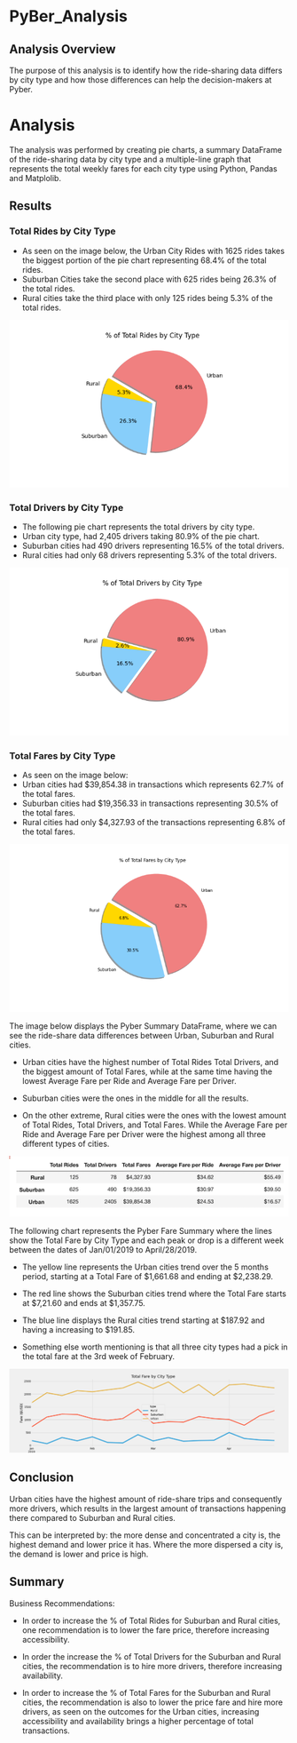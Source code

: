 # PyBer_Analysis

## Analysis Overview

The purpose of this analysis is to identify how the ride-sharing data differs by city type and how those differences can help the decision-makers at Pyber.


# Analysis
The analysis was performed by creating pie charts, a summary DataFrame of the ride-sharing data by city type and a multiple-line graph that represents the total weekly fares for each city type using Python, Pandas and Matplolib.


## Results

### Total Rides by City Type

- As seen on the image below, the Urban City Rides with 1625 rides takes the biggest portion of the pie chart representing 68.4% of the total rides.
- Suburban Cities take the second place with 625 rides being 26.3% of the total rides.
- Rural cities take the third place with only 125 rides being 5.3% of the total rides.

![% of Total Rides by City Type](./Analysis/Fig6.png)



### Total Drivers by City Type

- The following pie chart represents the total drivers by city type.
- Urban city type, had 2,405 drivers taking 80.9% of the pie chart. 
- Suburban cities had 490 drivers representing 16.5% of the total drivers.
- Rural cities had only 68 drivers representing 5.3% of the total drivers.


![% of Total Drivers by City Type](./Analysis/Fig7.png)


### Total Fares by City Type

- As seen on the image below:
- Urban cities had $39,854.38 in transactions which represents 62.7% of the total fares.
- Suburban cities had $19,356.33 in transactions representing 30.5% of the total fares.
- Rural cities had only $4,327.93 of the transactions representing 6.8% of the total fares.


![% of Total Fares by City Type](./Analysis/Fig5.png)


The image below displays the Pyber Summary DataFrame, where we can see the ride-share data differences between Urban, Suburban and Rural cities.

- Urban cities have the highest number of Total Rides Total Drivers, and the biggest amount of Total Fares, while at the same time having the lowest Average Fare per Ride and Average Fare per Driver.

- Suburban cities were the ones in the middle for all the results.

- On the other extreme, Rural cities were the ones with the lowest amount of Total Rides, Total Drivers, and Total Fares. While the Average Fare per Ride and Average Fare per Driver were the highest among all three different types of cities.


![pyber_summary_df](./Analysis/pyber_summary_df.png) 



The following chart represents the Pyber Fare Summary where the lines show the Total Fare by City Type and each peak or drop is a different week between the dates of Jan/01/2019 to April/28/2019.

 - The yellow line represents the Urban cities trend over the 5 months period, starting at a Total Fare of $1,661.68 and ending at $2,238.29. 

 - The red line shows the Suburban cities trend where the Total Fare starts at $7,21.60 and ends at $1,357.75.

 - The blue line displays the Rural cities trend starting at $187.92 and having a increasing to $191.85.

 - Something else worth mentioning is that all three city types had a pick in the total fare at the 3rd week of February.



![Pyber_fare_summary](./Analysis/Pyber_fare_summary.png)


## Conclusion 

Urban cities have the highest amount of ride-share trips and consequently more drivers, which results in the largest amount of transactions happening there compared to Suburban and Rural cities.

This can be interpreted by: the more dense and concentrated a city is, the highest demand and lower price it has.
Where the more dispersed a city is, the demand is lower and price is high.


## Summary

Business Recommendations:

- In order to increase the % of Total Rides for Suburban and Rural cities, one recommendation is to lower the fare price, therefore increasing accessibility.

- In order the increase the % of Total Drivers for the Suburban and Rural cities, the recommendation is to hire more drivers, therefore increasing availability.

- In order to increase the % of Total Fares for the Suburban and Rural cities, the recommendation is also to lower the price fare and hire more drivers, as seen on the outcomes for the Urban cities, increasing accessibility and availability brings a higher percentage of total transactions.





